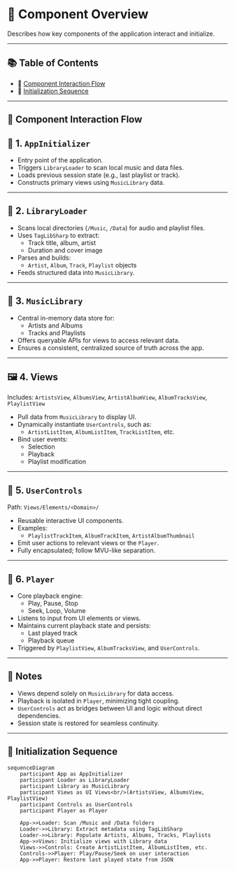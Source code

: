 # 🔄 Component Overview

Describes how key components of the application interact and initialize.

---

## 📚 Table of Contents

- 🔄 [Component Interaction Flow](#-component-interaction-flow)
- 🧬 [Initialization Sequence](#-initialization-sequence)

---

## 🔄 Component Interaction Flow

## 🔁 1. `AppInitializer`

- Entry point of the application.
- Triggers `LibraryLoader` to scan local music and data files.
- Loads previous session state (e.g., last playlist or track).
- Constructs primary views using `MusicLibrary` data.

---

## 📂 2. `LibraryLoader`

- Scans local directories (`/Music`, `/Data`) for audio and playlist files.
- Uses `TagLibSharp` to extract:
  - Track title, album, artist
  - Duration and cover image
- Parses and builds:
  - `Artist`, `Album`, `Track`, `Playlist` objects
- Feeds structured data into `MusicLibrary`.

---

## 🧠 3. `MusicLibrary`

- Central in-memory data store for:
  - Artists and Albums
  - Tracks and Playlists
- Offers queryable APIs for views to access relevant data.
- Ensures a consistent, centralized source of truth across the app.

---

## 🖼️ 4. Views

Includes: `ArtistsView`, `AlbumsView`, `ArtistAlbumView`, `AlbumTracksView`, `PlaylistView`

- Pull data from `MusicLibrary` to display UI.
- Dynamically instantiate `UserControls`, such as:
  - `ArtistListItem`, `AlbumListItem`, `TrackListItem`, etc.
- Bind user events:
  - Selection
  - Playback
  - Playlist modification

---

## 🧩 5. `UserControls`

Path: `Views/Elements/<Domain>/`

- Reusable interactive UI components.
- Examples:
  - `PlaylistTrackItem`, `AlbumTrackItem`, `ArtistAlbumThumbnail`
- Emit user actions to relevant views or the `Player`.
- Fully encapsulated; follow MVU-like separation.

---

## 🎵 6. `Player`

- Core playback engine:
  - Play, Pause, Stop
  - Seek, Loop, Volume
- Listens to input from UI elements or views.
- Maintains current playback state and persists:
  - Last played track
  - Playback queue
- Triggered by `PlaylistView`, `AlbumTracksView`, and `UserControls`.

---

## 📌 Notes

- Views depend solely on `MusicLibrary` for data access.
- Playback is isolated in `Player`, minimizing tight coupling.
- `UserControls` act as bridges between UI and logic without direct dependencies.
- Session state is restored for seamless continuity.

---

## 🧬 Initialization Sequence

```mermaid
sequenceDiagram
    participant App as AppInitializer
    participant Loader as LibraryLoader
    participant Library as MusicLibrary
    participant Views as UI Views<br/>(ArtistsView, AlbumsView, PlaylistView)
    participant Controls as UserControls
    participant Player as Player

    App->>Loader: Scan /Music and /Data folders
    Loader->>Library: Extract metadata using TagLibSharp
    Loader->>Library: Populate Artists, Albums, Tracks, Playlists
    App->>Views: Initialize views with Library data
    Views->>Controls: Create ArtistListItem, AlbumListItem, etc.
    Controls->>Player: Play/Pause/Seek on user interaction
    App->>Player: Restore last played state from JSON